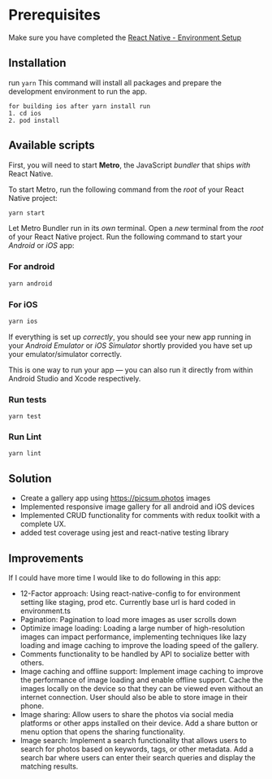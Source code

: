 # Prerequisites

Make sure you have completed the [React Native - Environment Setup](https://reactnative.dev/docs/environment-setup)


## Installation

run `yarn`
This command will install all packages and prepare the development environment to run the app.
```
for building ios after yarn install run 
1. cd ios
2. pod install
```

## Available scripts

First, you will need to start **Metro**, the JavaScript _bundler_ that ships _with_ React Native.

To start Metro, run the following command from the _root_ of your React Native project:

```bash
yarn start
```

Let Metro Bundler run in its _own_ terminal. Open a _new_ terminal from the _root_ of your React Native project. Run the following command to start your _Android_ or _iOS_ app:

### For android

```bash
yarn android
```

### For iOS

```bash
yarn ios
```

If everything is set up _correctly_, you should see your new app running in your _Android Emulator_ or _iOS Simulator_ shortly provided you have set up your emulator/simulator correctly.

This is one way to run your app — you can also run it directly from within Android Studio and Xcode respectively.

### Run tests
```
yarn test
```

### Run Lint
```
yarn lint
```

## Solution
- Create a gallery app using https://picsum.photos images
- Implemented responsive image gallery for all android and iOS devices
- Implemented CRUD functionality for comments with redux toolkit with a complete UX.
- added test coverage using jest and react-native testing library

## Improvements

If I could have more time I would like to do following in this app:

- 12-Factor approach: Using react-native-config to for environment setting like staging, prod etc. Currently base url is hard coded in environment.ts
- Pagination: Pagination to load more images as user scrolls down
- Optimize image loading: Loading a large number of high-resolution images can impact performance, implementing techniques like lazy loading and image caching to improve the loading speed of the gallery.
- Comments functionality to be handled by API to socialize better with others.
- Image caching and offline support: Implement image caching to improve the performance of image loading and enable offline support. Cache the images locally on the device so that they can be viewed even without an internet connection. User should also be able to store image in their phone.
- Image sharing: Allow users to share the photos via social media platforms or other apps installed on their device. Add a share button or menu option that opens the sharing functionality.
- Image search: Implement a search functionality that allows users to search for photos based on keywords, tags, or other metadata. Add a search bar where users can enter their search queries and display the matching results.
